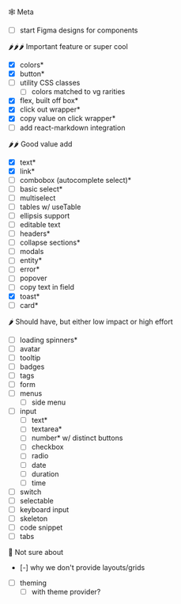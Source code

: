 🕸 Meta

- [ ] start Figma designs for components

🌶🌶🌶 Important feature or super cool

- [x] colors\*
- [x] button\*
- [ ] utility CSS classes
  - [ ] colors matched to vg rarities
- [x] flex, built off box\*
- [x] click out wrapper\*
- [x] copy value on click wrapper\*
- [ ] add react-markdown integration

🌶🌶 Good value add

- [x] text\*
- [x] link\*
- [ ] combobox (autocomplete select)\*
- [ ] basic select\*
- [ ] multiselect
- [ ] tables w/ useTable
- [ ] ellipsis support
- [ ] editable text
- [ ] headers\*
- [ ] collapse sections\*
- [ ] modals
- [ ] entity\*
- [ ] error\*
- [ ] popover
- [ ] copy text in field
- [x] toast\*
- [ ] card\*

🌶 Should have, but either low impact or high effort

- [ ] loading spinners\*
- [ ] avatar
- [ ] tooltip
- [ ] badges
- [ ] tags
- [ ] form
- [ ] menus
  - [ ] side menu
- [ ] input
  - [ ] text\*
  - [ ] textarea\*
  - [ ] number\* w/ distinct buttons
  - [ ] checkbox
  - [ ] radio
  - [ ] date
  - [ ] duration
  - [ ] time
- [ ] switch
- [ ] selectable
- [ ] keyboard input
- [ ] skeleton
- [ ] code snippet
- [ ] tabs

🧊 Not sure about

- [-] why we don't provide layouts/grids
- [ ] theming
  - [ ] with theme provider?
